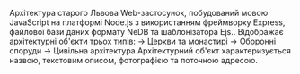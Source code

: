 Архітектура старого Львова
Web-застосунок, побудований мовою JavaScript на платформі Node.js з використанням фреймворку Express, файлової бази даних формату NeDB та шаблонізатора Ejs..
Відображає архітектурні об'єкти трьох типів:
-> Церкви та монастирі
-> Оборонні споруди
-> Цивільна архітектура
Архітектурний об'єкт характеризується назвою, текстовим описом, фотографією та поточною адресою.
